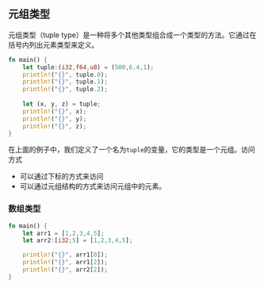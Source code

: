 ## 元组类型

元组类型（tuple type）是一种将多个其他类型组合成一个类型的方法。它通过在括号内列出元素类型来定义。

```rust
fn main() {
    let tuple:(i32,f64,u8) = (500,6.4,1);
    println!("{}", tuple.0); 
    println!("{}", tuple.1); 
    println!("{}", tuple.2); 
    
    let (x, y, z) = tuple;
    println!("{}", x); 
    println!("{}", y); 
    println!("{}", z); 
}
```

在上面的例子中，我们定义了一个名为`tuple`的变量，它的类型是一个元组。访问方式
- 可以通过下标的方式来访问
- 可以通过元组结构的方式来访问元组中的元素。

### 数组类型

```rust
fn main() {
    let arr1 = [1,2,3,4,5];
    let arr2:[i32;5] = [1,2,3,4,5];

    println!("{}", arr1[0]); 
    println!("{}", arr1[2]); 
    println!("{}", arr2[2]); 
}
```

